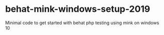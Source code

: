 # behat-mink-windows-setup-2019
Minimal code to get started with behat php testing using mink on windows 10
